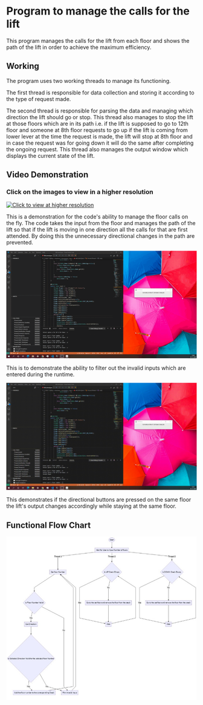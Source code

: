 
# Program to manage the calls for the lift
This program manages the calls for the lift from each floor and shows the path of the lift in order to achieve the maximum efficiency.

## Working

The program uses two working threads to manage its functioning.

The first thread is responsible for data collection and storing it according to the type of request made.

The second thread is responsible for parsing the data and managing which direction the lift should go or stop. This thread also manages to stop the lift at those floors which are in its path i.e. if the lift is supposed to go to 12th floor and someone at 8th floor requests to go up if the lift is coming from lower lever at the time the request is made, the lift will stop at 8th floor and in case the request was for going down it will do the same after completing the ongoing request. This thread also manages the output window which displays the current state of the lift.

## Video Demonstration

### Click on the images to view in a higher resolution

[![Click to view at higher resolution](https://github.com/SuperUserockx/InternshipSubmission/blob/main/md.content/floor-stack.gif)](https://youtu.be/g6xbX5fjv0U)

This is a demonstration for the code's ability to manage the floor calls on the fly. The code takes the input from the floor and manages the path of the lift so that if the lift is moving in one direction all the calls for that are first attended. By doing this the unnecessary directional changes in the path are prevented.


[![Click to view at higher resolution](https://github.com/SuperUserockx/InternshipSubmission/blob/main/md.content/invalid-detector.gif)](https://youtu.be/KZNM15MGp1g)

This is to demonstrate the ability to filter out the invalid inputs which are entered during the runtime.


[![Click to view at higher resolution](https://github.com/SuperUserockx/InternshipSubmission/blob/main/md.content/up-down-change-on-same-floor.gif)](https://youtu.be/BVqiPgGOZSM)

This demonstrates if the directional buttons are pressed on the same floor the lift's output changes accordingly while staying at the same floor.


##  Functional Flow Chart

<img src="https://github.com/SuperUserockx/InternshipSubmission/blob/main/md.content/flowchart.jpg">

